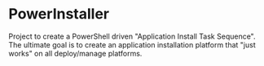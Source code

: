 # PowerInstaller
Project to create a PowerShell driven "Application Install Task Sequence". The ultimate goal is to create an application installation platform that "just works" on all deploy/manage platforms.
